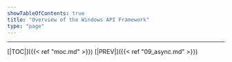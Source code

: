 ```yaml
---
showTableOfContents: true
title: "Overview of the Windows API Framework"
type: "page"
---
```




---
[|TOC|]({{< ref "moc.md" >}})
[|PREV|]({{< ref "09_async.md" >}})
